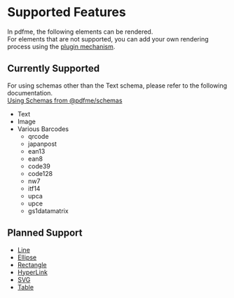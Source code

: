 # Supported Features

In pdfme, the following elements can be rendered.  
For elements that are not supported, you can add your own rendering process using the [plugin mechanism](/docs/custom-schemas).

## Currently Supported

For using schemas other than the Text schema, please refer to the following documentation.  
[Using Schemas from @pdfme/schemas](/docs/custom-schemas#using-schemas-from-pdfmeschemas)

- Text
- Image
- Various Barcodes
  - qrcode
  - japanpost
  - ean13
  - ean8
  - code39
  - code128
  - nw7
  - itf14
  - upca
  - upce
  - gs1datamatrix

## Planned Support

- [Line](https://github.com/pdfme/pdfme/issues/329)
- [Ellipse](https://github.com/pdfme/pdfme/issues/331)
- [Rectangle](https://github.com/pdfme/pdfme/issues/330)
- [HyperLink](https://github.com/pdfme/pdfme/issues/319)
- [SVG](https://github.com/pdfme/pdfme/issues/29)
- [Table](/docs/tables)
